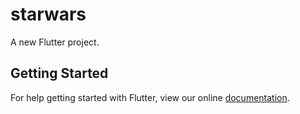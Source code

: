# starwars

A new Flutter project.

## Getting Started

For help getting started with Flutter, view our online
[documentation](http://flutter.io/).
